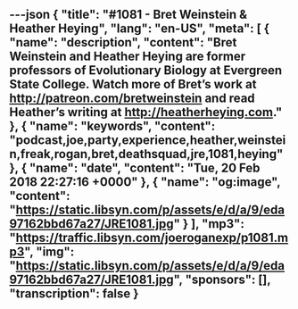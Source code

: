 ---json
{
  "title": "#1081 - Bret Weinstein & Heather Heying",
  "lang": "en-US",
  "meta": [
    {
      "name": "description",
      "content": "Bret Weinstein and Heather Heying are former professors of Evolutionary Biology at Evergreen State College. Watch more of Bret’s work at  http://patreon.com/bretweinstein and read Heather’s writing at  http://heatherheying.com."
    },
    {
      "name": "keywords",
      "content": "podcast,joe,party,experience,heather,weinstein,freak,rogan,bret,deathsquad,jre,1081,heying"
    },
    {
      "name": "date",
      "content": "Tue, 20 Feb 2018 22:27:16 +0000"
    },
    {
      "name": "og:image",
      "content": "https://static.libsyn.com/p/assets/e/d/a/9/eda97162bbd67a27/JRE1081.jpg"
    }
  ],
  "mp3": "https://traffic.libsyn.com/joeroganexp/p1081.mp3",
  "img": "https://static.libsyn.com/p/assets/e/d/a/9/eda97162bbd67a27/JRE1081.jpg",
  "sponsors": [],
  "transcription": false
}
---
<episode-header />

<timemark seconds="0" />

<transcribe-call-to-action />

<episode-footer />